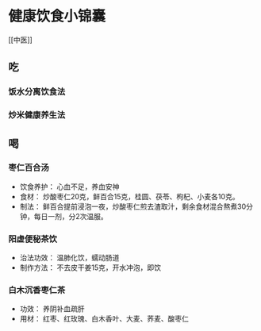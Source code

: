 # 健康饮食小锦囊
[[中医]]
## 吃
### 饭水分离饮食法

### 炒米健康养生法

## 喝
### 枣仁百合汤
- 饮食养护：
  心血不足，养血安神
- 食材：
  炒酸枣仁20克，鲜百合15克，桂圆、茯苓、枸杞、小麦各10克。
- 制法：
  鲜百合提前浸泡一夜，炒酸枣仁煎去渣取汁，剩余食材混合熬煮30分钟，每日一剂，分2次温服。

### 阳虚便秘茶饮
- 治法功效：
  温肺化饮，蠕动肠道
- 制作方法：
  不去皮干姜15克，开水冲泡，即饮

### 白木沉香枣仁茶
- 功效：
  养阴补血疏肝
- 用材：
  红枣、红玫瑰、白木香叶、大麦、荞麦、酸枣仁
